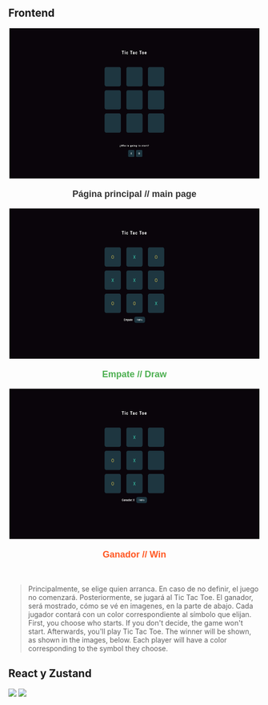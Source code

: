 ## Frontend

<!-- Imágenes con texto estilizado -->
<div align="center">
  <img src="home.png" width="500" height="300" />
  <p style="font-size: 18px; font-family: 'Arial', sans-serif; color: #333; font-weight: bold;"> Página principal // main page </p>
</div>

<div align="center">
  <img src="draw.png" width="500" height="300" />
  <p style="font-size: 18px; font-family: 'Arial', sans-serif; color: #4CAF50; font-weight: bold;"> Empate // Draw </p>
</div>

<div align="center">
  <img src="win.png" width="500" height="300" />
  <p style="font-size: 18px; font-family: 'Arial', sans-serif; color: #FF5722; font-weight: bold;"> Ganador // Win </p>
</div>

<br>

>Principalmente, se elige quien arranca. En caso de no definir, el juego no comenzará. Posteriormente, se jugará al Tic Tac Toe. El ganador, será mostrado, cómo se vé en imagenes, en la parte de abajo. Cada jugador contará con un color correspondiente al símbolo que elijan. First, you choose who starts. If you don't decide, the game won't start. Afterwards, you'll play Tic Tac Toe. The winner will be shown, as shown in the images, below. Each player will have a color corresponding to the symbol they choose.

## React y Zustand

 [<img src="https://cdn4.iconfinder.com/data/icons/logos-3/600/React.js_logo-512.png" width=65px />]()
 [<img src="https://avatars.githubusercontent.com/u/160464953?s=200&v=4" width=65px />]()

